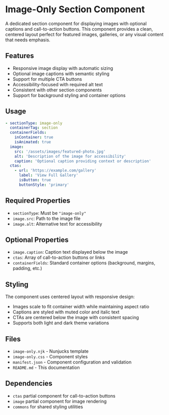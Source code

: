 # Image-Only Section Component

A dedicated section component for displaying images with optional captions and call-to-action buttons. This component provides a clean, centered layout perfect for featured images, galleries, or any visual content that needs emphasis.

## Features

- Responsive image display with automatic sizing
- Optional image captions with semantic styling
- Support for multiple CTA buttons
- Accessibility-focused with required alt text
- Consistent with other section components
- Support for background styling and container options

## Usage

```yaml
- sectionType: image-only
  containerTag: section
  containerFields:
    inContainer: true
    isAnimated: true
  image:
    src: '/assets/images/featured-photo.jpg'
    alt: 'Description of the image for accessibility'
    caption: 'Optional caption providing context or description'
  ctas:
    - url: 'https://example.com/gallery'
      label: 'View Full Gallery'
      isButton: true
      buttonStyle: 'primary'
```

## Required Properties

- `sectionType`: Must be `"image-only"`
- `image.src`: Path to the image file
- `image.alt`: Alternative text for accessibility

## Optional Properties

- `image.caption`: Caption text displayed below the image
- `ctas`: Array of call-to-action buttons or links
- `containerFields`: Standard container options (background, margins, padding, etc.)

## Styling

The component uses centered layout with responsive design:

- Images scale to fit container width while maintaining aspect ratio
- Captions are styled with muted color and italic text
- CTAs are centered below the image with consistent spacing
- Supports both light and dark theme variations

## Files

- `image-only.njk` - Nunjucks template
- `image-only.css` - Component styles
- `manifest.json` - Component configuration and validation
- `README.md` - This documentation

## Dependencies

- `ctas` partial component for call-to-action buttons
- `image` partial component for image rendering
- `commons` for shared styling utilities